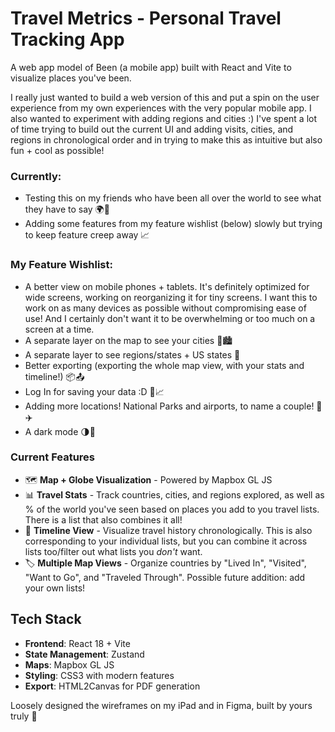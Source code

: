 # Travel Metrics - Personal Travel Tracking App

A web app model of Been (a mobile app) built with React and Vite to visualize places you've been. 

I really just wanted to build a web version of this and put a spin on the user experience from my own experiences with the very popular mobile app. I also wanted to experiment with adding regions and cities :) I've spent a lot of time trying to build out the current UI and adding visits, cities, and regions in chronological order and in trying to make this as intuitive but also fun + cool as possible! 

### Currently: 
- Testing this on my friends who have been all over the world to see what they have to say 🌍🧳
- Adding some features from my feature wishlist (below) slowly but trying to keep feature creep away 📈

### My Feature Wishlist: 
- A better view on mobile phones + tablets. It's definitely optimized for wide screens, working on reorganizing it for tiny screens. I want this to work on as many devices as possible without compromising ease of use! And I certainly don't want it to be overwhelming or too much on a screen at a time. 
- A separate layer on the map to see your cities 📍🏙️
- A separate layer to see regions/states + US states 🗾
- Better exporting (exporting the whole map view, with your stats and timeline!) 📦📤
- Log In for saving your data :D 👥📈
- Adding more locations! National Parks and airports, to name a couple! 🌲✈️
- A dark mode 🌗🌙

### Current Features

- 🗺️ **Map + Globe Visualization** - Powered by Mapbox GL JS
- 📊 **Travel Stats** - Track countries, cities, and regions explored, as well as % of the world you've seen based on places you add to you travel lists. There is a list that also combines it all!
- 📅 **Timeline View** - Visualize travel history chronologically. This is also corresponding to your individual lists, but you can combine it across lists too/filter out what lists you *don't* want. 
- 🏷️ **Multiple Map Views** - Organize countries by "Lived In", "Visited", "Want to Go", and "Traveled Through". Possible future addition: add your own lists!

## Tech Stack

- **Frontend**: React 18 + Vite
- **State Management**: Zustand
- **Maps**: Mapbox GL JS
- **Styling**: CSS3 with modern features
- **Export**: HTML2Canvas for PDF generation

Loosely designed the wireframes on my iPad and in Figma, built by yours truly 💫

